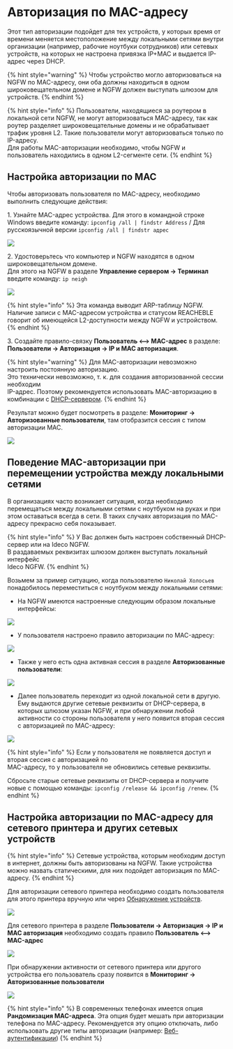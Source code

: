 # Авторизация по MAC-адресу

Этот тип авторизации подойдет для тех устройств, у которых время от времени меняется местоположение между локальными сетями внутри организации (например, рабочие ноутбуки сотрудников) или сетевых устройств, на которых не настроена привязка IP+MAC и выдается IP-адрес через DHCP.

{% hint style="warning" %}
Чтобы устройство могло авторизоваться на NGFW по MAC-адресу, они оба должны находиться в одном широковещательном домене и NGFW должен выступать шлюзом для устройств.
{% endhint %}

{% hint style="info" %}
Пользователи, находящиеся за роутером в локальной сети NGFW, не могут авторизоваться MAC-адресу, так как роутер разделяет широковещательные домены и не обрабатывает трафик уровня L2. Такие пользователи могут авторизоваться только по IP-адресу. \
Для работы MAC-авторизации необходимо, чтобы NGFW и пользователь находились в одном L2-сегменте сети.
{% endhint %}

## Настройка авторизации по MAC

Чтобы авторизовать пользователя по MAC-адресу, необходимо выполнить следующие действия:

1\. Узнайте MAC-адрес устройства. Для этого в командной строке Windows введите команду: `ipconfig /all | findstr Address` /
Для русскоязычной версии `ipconfig /all | findstr адрес`

![](/.gitbook/assets/mac-authorization8.png)

2\. Удостоверьтесь что компьютер и NGFW находятся в одном широковещательном домене.\
Для этого на NGFW в разделе **Управление сервером -> Терминал** введите команду: `ip neigh`

![](/.gitbook/assets/mac-authorization9.png)

{% hint style="info" %}
Эта команда выводит ARP-таблицу NGFW. Наличие записи с MAC-адресом устройства и статусом REACHEBLE говорит об имеющейся L2-доступности между NGFW и устройством.
{% endhint %}

3\. Создайте правило-связку **Пользователь <--> MAC-адрес** в разделе:\
**Пользователи -> Авторизация -> IP и MAC авторизация**.

{% hint style="warning" %}
Для MAC-авторизации невозможно настроить постоянную авторизацию.\
Это технически невозможно, т. к. для создания авторизованной сессии необходим\
IP-адрес. Поэтому рекомендуется использовать MAC-авторизацию в комбинации с [DHCP-сервером](../../../services/dhcp.md).
{% endhint %}

Результат можно будет посмотреть в разделе: **Мониторинг -> Авторизованные пользователи**, там отобразится сессия с типом авторизации MAC.

![](/.gitbook/assets/mac-authorization.png)

## Поведение MAC-авторизации при перемещении устройства между локальными сетями

В организациях часто возникает ситуация, когда необходимо перемещаться между локальными сетями с ноутбуком на руках и при этом оставаться всегда в сети. В таких случаях авторизация по MAC-адресу прекрасно себя показывает.

{% hint style="info" %}
У Вас должен быть настроен собственный DHCP-сервер или на Ideco NGFW.\
В раздаваемых реквизитах шлюзом должен выступать локальный интерфейс\
Ideco NGFW.
{% endhint %}

Возьмем за пример ситуацию, когда пользователю `Николай Холосьев` понадобилось переместиться с ноутбуком между локальными сетями:

* На NGFW имеются настроенные следующим образом локальные интерфейсы:

![](/.gitbook/assets/mac-authorization1.png)

* У пользователя настроено правило авторизации по MAC-адресу:

![](/.gitbook/assets/mac-authorization2.png)

* Также у него есть одна активная сессия в разделе **Авторизованные пользователи**:

![](/.gitbook/assets/mac-authorization3.png)

* Далее пользователь переходит из одной локальной сети в другую. Ему выдаются другие сетевые реквизиты от DHCP-сервера, в которых шлюзом указан NGFW, и при обнаружении любой активности со стороны пользователя у него появится вторая сессия с авторизацией по MAC-адресу:

![](/.gitbook/assets/mac-authorization4.png)

{% hint style="info" %}
Если у пользователя не появляется доступ и вторая сессия с авторизацией по\
MAC-адресу, то у пользователя не обновились сетевые реквизиты.

Сбросьте старые сетевые реквизиты от DHCP-сервера и получите новые с помощью команды: `ipconfig /release && ipconfig /renew`.
{% endhint %}

## Настройка авторизации по MAC-адресу для сетевого принтера и других сетевых устройств

{% hint style="info" %}
Сетевые устройства, которым необходим доступ в интернет, должны быть авторизованы на NGFW. Такие устройства можно назвать статическими, для них подойдет авторизация по MAC-адресу.
{% endhint %}

Для авторизации сетевого принтера необходимо создать пользователя для этого принтера вручную или через [Обнаружение устройств](../../device-discovery.md).

![](/.gitbook/assets/mac-authorization5.png)

Для сетевого принтера в разделе **Пользователи -> Авторизация -> IP и MAC авторизация** необходимо создать правило **Пользователь <--> MAC-адрес**

![](/.gitbook/assets/mac-authorization6.png)

При обнаружении активности от сетевого принтера или другого устройства
его пользователь сразу появится в **Мониторинг -> Авторизованные пользователи**

![](/.gitbook/assets/mac-authorization7.png)

{% hint style="info" %}
В современных телефонах имеется опция **Рандомизация MAC-адреса**. Эта опция будет мешать при авторизации телефона по MAC-адресу. Рекомендуется эту опцию отключать, либо использовать другие типы авторизации (например: [Веб-аутентификации](../web-authorization.md))
{% endhint %}
